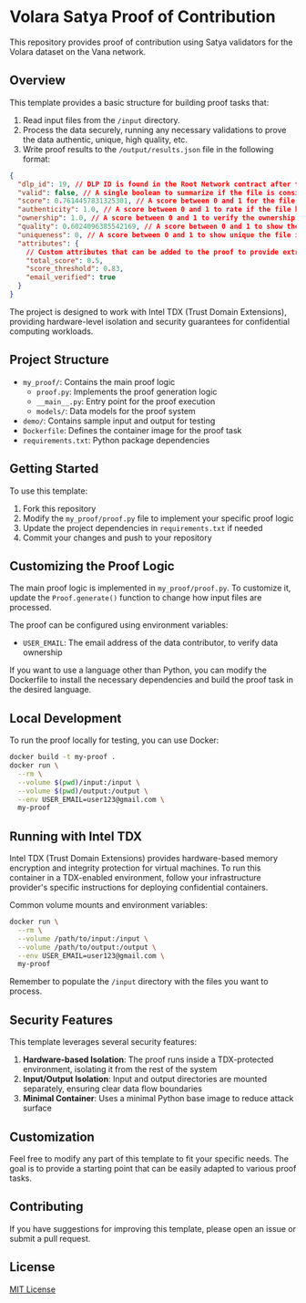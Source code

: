 # Volara Satya Proof of Contribution

This repository provides proof of contribution using Satya validators for the Volara dataset on the Vana network.

## Overview

This template provides a basic structure for building proof tasks that:

1. Read input files from the `/input` directory.
2. Process the data securely, running any necessary validations to prove the data authentic, unique, high quality, etc.
3. Write proof results to the `/output/results.json` file in the following format:

```json
{
  "dlp_id": 19, // DLP ID is found in the Root Network contract after the DLP is registered
  "valid": false, // A single boolean to summarize if the file is considered valid in this DLP
  "score": 0.7614457831325301, // A score between 0 and 1 for the file, used to determine how valuable the file is. This can be an aggregation of the individual scores below.
  "authenticity": 1.0, // A score between 0 and 1 to rate if the file has been tampered with
  "ownership": 1.0, // A score between 0 and 1 to verify the ownership of the file
  "quality": 0.6024096385542169, // A score between 0 and 1 to show the quality of the file
  "uniqueness": 0, // A score between 0 and 1 to show unique the file is, compared to others in the DLP
  "attributes": {
    // Custom attributes that can be added to the proof to provide extra context about the encrypted file
    "total_score": 0.5,
    "score_threshold": 0.83,
    "email_verified": true
  }
}
```

The project is designed to work with Intel TDX (Trust Domain Extensions), providing hardware-level isolation and security guarantees for confidential computing workloads.

## Project Structure

- `my_proof/`: Contains the main proof logic
  - `proof.py`: Implements the proof generation logic
  - `__main__.py`: Entry point for the proof execution
  - `models/`: Data models for the proof system
- `demo/`: Contains sample input and output for testing
- `Dockerfile`: Defines the container image for the proof task
- `requirements.txt`: Python package dependencies

## Getting Started

To use this template:

1. Fork this repository
2. Modify the `my_proof/proof.py` file to implement your specific proof logic
3. Update the project dependencies in `requirements.txt` if needed
4. Commit your changes and push to your repository

## Customizing the Proof Logic

The main proof logic is implemented in `my_proof/proof.py`. To customize it, update the `Proof.generate()` function to change how input files are processed.

The proof can be configured using environment variables:

- `USER_EMAIL`: The email address of the data contributor, to verify data ownership

If you want to use a language other than Python, you can modify the Dockerfile to install the necessary dependencies and build the proof task in the desired language.

## Local Development

To run the proof locally for testing, you can use Docker:

```bash
docker build -t my-proof .
docker run \
  --rm \
  --volume $(pwd)/input:/input \
  --volume $(pwd)/output:/output \
  --env USER_EMAIL=user123@gmail.com \
  my-proof
```

## Running with Intel TDX

Intel TDX (Trust Domain Extensions) provides hardware-based memory encryption and integrity protection for virtual machines. To run this container in a TDX-enabled environment, follow your infrastructure provider's specific instructions for deploying confidential containers.

Common volume mounts and environment variables:

```bash
docker run \
  --rm \
  --volume /path/to/input:/input \
  --volume /path/to/output:/output \
  --env USER_EMAIL=user123@gmail.com \
  my-proof
```

Remember to populate the `/input` directory with the files you want to process.

## Security Features

This template leverages several security features:

1. **Hardware-based Isolation**: The proof runs inside a TDX-protected environment, isolating it from the rest of the system
2. **Input/Output Isolation**: Input and output directories are mounted separately, ensuring clear data flow boundaries
3. **Minimal Container**: Uses a minimal Python base image to reduce attack surface

## Customization

Feel free to modify any part of this template to fit your specific needs. The goal is to provide a starting point that can be easily adapted to various proof tasks.

## Contributing

If you have suggestions for improving this template, please open an issue or submit a pull request.

## License

[MIT License](LICENSE)
